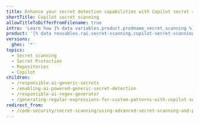 ```yaml
---
title: Enhance your secret detection capabilities with Copilot secret scanning
shortTitle: Copilot secret scanning
allowTitleToDifferFromFilename: true
intro: 'Learn how {% data variables.product.prodname_secret_scanning %} uses AI to detect generic secrets in your code, and generate regular expressions for your custom patterns.'
product: '{% data reusables.rai.secret-scanning.copilot-secret-scanning-gated-feature %}'
versions:
  ghec: '*'
topics:
  - Secret scanning
  - Secret Protection
  - Repositories
  - Copilot
children:
  - /responsible-ai-generic-secrets
  - /enabling-ai-powered-generic-secret-detection
  - /responsible-ai-regex-generator
  - /generating-regular-expressions-for-custom-patterns-with-copilot-secret-scanning
redirect_from:
  - /code-security/secret-scanning/using-advanced-secret-scanning-and-push-protection-features/generic-secret-detection
---
```

